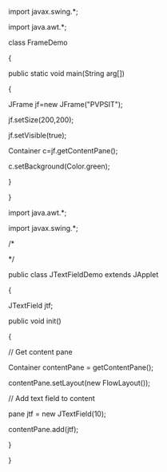 import javax.swing.*;

import java.awt.*;

class FrameDemo

{

public static void main(String arg[])

{

JFrame jf=new JFrame("PVPSIT"); 

jf.setSize(200,200); 

jf.setVisible(true);

Container c=jf.getContentPane();

c.setBackground(Color.green);

}

}




import java.awt.*;

import javax.swing.*;

/*

<applet code="JTextFieldDemo" width=300 height=50>

</applet>

*/

public class JTextFieldDemo extends JApplet

{

JTextField jtf;

public void init()

{

// Get content pane

Container contentPane = getContentPane();

contentPane.setLayout(new FlowLayout());

// Add text field to content 

pane jtf = new JTextField(10); 

contentPane.add(jtf);

}

}
